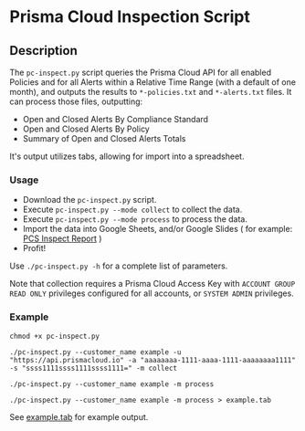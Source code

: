 # Prisma Cloud Inspection Script

## Description

The `pc-inspect.py` script queries the Prisma Cloud API for all enabled Policies
and for all Alerts within a Relative Time Range (with a default of one month),
and outputs the results to `*-policies.txt` and `*-alerts.txt` files.
It can process those files, outputting:

* Open and Closed Alerts By Compliance Standard
* Open and Closed Alerts By Policy
* Summary of Open and Closed Alerts Totals

It's output utilizes tabs, allowing for import into a spreadsheet.

### Usage

* Download the `pc-inspect.py` script.
* Execute `pc-inspect.py --mode collect` to collect the data.
* Execute `pc-inspect.py --mode process` to process the data.
* Import the data into Google Sheets, and/or Google Slides ( for example: [PCS Inspect Report](https://docs.google.com/presentation/d/10x_PGAu0ZPUGZMc4Tfevf9gpXvhIUOwGrBuRBkI6Jjc/edit?usp=sharing) )
* Profit!

Use `./pc-inspect.py -h` for a complete list of parameters.

Note that collection requires a Prisma Cloud Access Key with `ACCOUNT GROUP READ ONLY` privileges configured for all accounts, or `SYSTEM ADMIN` privileges.

### Example

```
chmod +x pc-inspect.py

./pc-inspect.py --customer_name example -u "https://api.prismacloud.io" -a "aaaaaaaa-1111-aaaa-1111-aaaaaaaa1111" -s "ssss1111ssss1111ssss1111=" -m collect

./pc-inspect.py --customer_name example -m process

./pc-inspect.py --customer_name example -m process > example.tab
```

See [example.tab](example.tab) for example output.
